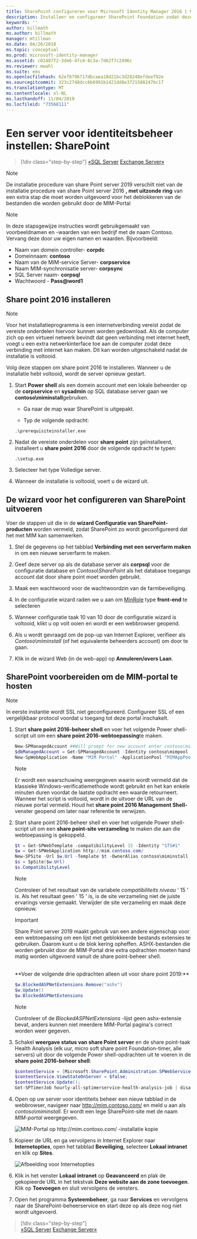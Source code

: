 ```yaml
---
title: SharePoint configureren voor Microsoft Identity Manager 2016 | Microsoft Docs
description: Installeer en configureer SharePoint Foundation zodat deze de MIM-portalpagina kan hosten.
keywords: ''
author: billmath
ms.author: billmath
manager: mtillman
ms.date: 04/26/2018
ms.topic: conceptual
ms.prod: microsoft-identity-manager
ms.assetid: c01487f2-3de6-4fc4-8c3a-7d62f7c2496c
ms.reviewer: mwahl
ms.suite: ems
ms.openlocfilehash: 62ef8796717dbcaea18d21bc3d28248efdeef92e
ms.sourcegitcommit: 323c2748dcc6b6991b1421dd8e3721588247bc17
ms.translationtype: MT
ms.contentlocale: nl-NL
ms.lasthandoff: 11/04/2019
ms.locfileid: "73568111"
---
```

# <a name="set-up-an-identity-management-server-sharepoint"></a>Een server voor identiteitsbeheer instellen: SharePoint

> [!div class="step-by-step"]
> [«SQL Server](prepare-server-sql2016.md)
> [Exchange Server»](prepare-server-exchange.md)
> 

> [!NOTE]
> De installatie procedure van share Point server 2019 verschilt niet van de installatie procedure van share Point server 2016 **, met uitzonde ring** van een extra stap die moet worden uitgevoerd voor het deblokkeren van de bestanden die worden gebruikt door de MIM-Portal

> [!NOTE]
> In deze stapsgewijze instructies wordt gebruikgemaakt van voorbeeldnamen en -waarden van een bedrijf met de naam Contoso. Vervang deze door uw eigen namen en waarden. Bijvoorbeeld:
> - Naam van domein controller- **corpdc**
> - Domeinnaam: **contoso**
> - Naam van de MIM-service Server- **corpservice**
> - Naam MIM-synchronisatie server- **corpsync**
> - SQL Server naam- **corpsql**
> - Wachtwoord - <strong>Pass@word1</strong>


## <a name="install-sharepoint-2016"></a>**Share point 2016** installeren

> [!NOTE]
> Voor het installatieprogramma is een internetverbinding vereist zodat de vereiste onderdelen hiervoor kunnen worden gedownload. Als de computer zich op een virtueel netwerk bevindt dat geen verbinding met internet heeft, voegt u een extra netwerkinterface toe aan de computer zodat deze verbinding met internet kan maken. Dit kan worden uitgeschakeld nadat de installatie is voltooid.

Volg deze stappen om share point 2016 te installeren. Wanneer u de installatie hebt voltooid, wordt de server opnieuw gestart.

1.  Start **Power shell** als een domein account met een lokale beheerder op de **corpservice** en **sysadmin** op SQL database server gaan we **contoso\miminstall**gebruiken.

    -   Ga naar de map waar SharePoint is uitgepakt.

    -   Typ de volgende opdracht:
    ```
    .\prerequisiteinstaller.exe
    ```

2.  Nadat de vereiste onderdelen voor **share point** zijn geïnstalleerd, installeert u **share point 2016** door de volgende opdracht te typen:

    ```
    .\setup.exe
    ```

3.  Selecteer het type Volledige server.

4.  Wanneer de installatie is voltooid, voert u de wizard uit.

## <a name="run-the-wizard-to-configure-sharepoint"></a>De wizard voor het configureren van SharePoint uitvoeren

Voer de stappen uit die in de **wizard Configuratie van SharePoint-producten** worden vermeld, zodat SharePoint zo wordt geconfigureerd dat het met MIM kan samenwerken.

1. Stel de gegevens op het tabblad **Verbinding met een serverfarm maken** in om een nieuwe serverfarm te maken.

2. Geef deze server op als de database server als **corpsql** voor de configuratie database en *Contoso\SharePoint* als het database toegangs account dat door share point moet worden gebruikt.
3. Maak een wachtwoord voor de wachtwoordzin van de farmbeveiliging.

4. In de configuratie wizard raden we u aan om [MinRole](/sharepoint/install/overview-of-minrole-server-roles-in-sharepoint-server) type **front-end** te selecteren

5. Wanneer configuratie taak 10 van 10 door de configuratie wizard is voltooid, klikt u op volt ooien en wordt er een webbrowser geopend.

6. Als u wordt gevraagd om de pop-up van Internet Explorer, verifieer als *Contoso\miminstall* (of het equivalente beheerders account) om door te gaan.

7. Klik in de wizard Web (in de web-app) op **Annuleren/overs Laan**.


## <a name="prepare-sharepoint-to-host-the-mim-portal"></a>SharePoint voorbereiden om de MIM-portal te hosten

> [!NOTE]
> In eerste instantie wordt SSL niet geconfigureerd. Configureer SSL of een vergelijkbaar protocol voordat u toegang tot deze portal inschakelt.

1. Start **share point 2016-beheer shell** en voer het volgende Power shell-script uit om een **share point 2016-webtoepassing**te maken.

    ```PowerShell
    New-SPManagedAccount ##Will prompt for new account enter contoso\mimpool 
    $dbManagedAccount = Get-SPManagedAccount -Identity contoso\mimpool
    New-SpWebApplication -Name "MIM Portal" -ApplicationPool "MIMAppPool" -ApplicationPoolAccount $dbManagedAccount -AuthenticationMethod "Kerberos" -Port 80 -URL http://mim.contoso.com
    ```

    > [!NOTE]
    > Er wordt een waarschuwing weergegeven waarin wordt vermeld dat de klassieke Windows-verificatiemethode wordt gebruikt en het kan enkele minuten duren voordat de laatste opdracht een waarde retourneert. Wanneer het script is voltooid, wordt in de uitvoer de URL van de nieuwe portal vermeld. Houd het **share point 2016 Management Shell-** venster geopend om later naar referentie te verwijzen.

2. Start share point 2016-beheer shell en voer het volgende Power shell-script uit om een **share point-site verzameling** te maken die aan die webtoepassing is gekoppeld.
    ```PowerShell
    $t = Get-SPWebTemplate -compatibilityLevel 15 -Identity "STS#1"
    $w = Get-SPWebApplication http://mim.contoso.com/
    New-SPSite -Url $w.Url -Template $t -OwnerAlias contoso\miminstall -CompatibilityLevel 15 -Name "MIM Portal"
    $s = SpSite($w.Url)
    $s.CompatibilityLevel
    ```
    > [!NOTE]
    > Controleer of het resultaat van de variabele *compatibiliteits niveau* ' 15 ' is. Als het resultaat geen ' 15 ' is, is de site verzameling niet de juiste ervarings versie gemaakt. Verwijder de site verzameling en maak deze opnieuw.

    > [!IMPORTANT]
    > Share Point server 2019 maakt gebruik van een andere eigenschap voor een webtoepassing om een lijst met geblokkeerde bestands extensies te gebruiken. Daarom kunt u de blok kering opheffen. ASHX-bestanden die worden gebruikt door de MIM-Portal drie extra opdrachten moeten hand matig worden uitgevoerd vanuit de share point-beheer shell.
    <br/>
    **Voer de volgende drie opdrachten alleen uit voor share point 2019:**

    ```PowerShell
    $w.BlockedASPNetExtensions.Remove("ashx")
    $w.Update()
    $w.BlockedASPNetExtensions
    ```
   > [!NOTE]
   > Controleer of de *BlockedASPNetExtensions* -lijst geen ashx-extensie bevat, anders kunnen niet meerdere MIM-Portal pagina's correct worden weer gegeven.


3. Schakel **weergave status van share Point server** en de share point-taak Health Analysis (elk uur, micro soft share point Foundation-timer, alle servers) uit door de volgende Power shell-opdrachten uit te voeren in de **share point 2016-beheer shell**:

   ```PowerShell
   $contentService = [Microsoft.SharePoint.Administration.SPWebService]::ContentService;
   $contentService.ViewStateOnServer = $false;
   $contentService.Update();
   Get-SPTimerJob hourly-all-sptimerservice-health-analysis-job | disable-SPTimerJob
   ```

4. Open op uw server voor identiteits beheer een nieuw tabblad in de webbrowser, navigeer naar http://mim.contoso.com/ en meld u aan als *contoso\miminstall*.  Er wordt een lege SharePoint-site met de naam *MIM-portal* weergegeven.

    ![MIM-Portal op http://mim.contoso.com/ -installatie kopie](media/prepare-server-sharepoint/MIM_DeploySP1new.png)

5. Kopieer de URL en ga vervolgens in Internet Explorer naar **Internetopties**, open het tabblad **Beveiliging**, selecteer **Lokaal intranet** en klik op **Sites**.

    ![Afbeelding voor Internetopties](media/MIM-DeploySP2.png)

6. Klik in het venster **Lokaal intranet** op **Geavanceerd** en plak de gekopieerde URL in het tekstvak **Deze website aan de zone toevoegen**. Klik op **Toevoegen** en sluit vervolgens de vensters.

7. Open het programma **Systeembeheer**, ga naar **Services** en vervolgens naar de SharePoint-beheerservice en start deze op als deze nog niet wordt uitgevoerd.

> [!div class="step-by-step"]  
> [«SQL Server](prepare-server-sql2016.md)
> [Exchange Server»](prepare-server-exchange.md)
